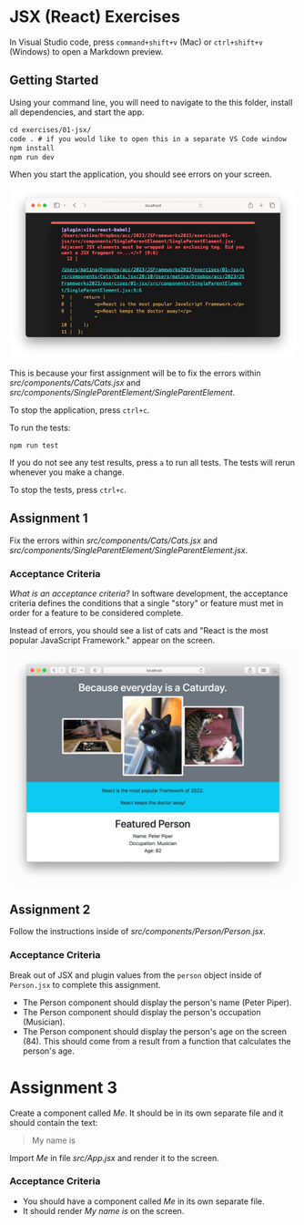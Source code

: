# JSX (React) Exercises

In Visual Studio code, press `command+shift+v` (Mac) or `ctrl+shift+v` (Windows) to open a Markdown preview.

## Getting Started

Using your command line, you will need to navigate to the this folder, install all dependencies, and start the app.

```shell
cd exercises/01-jsx/
code . # if you would like to open this in a separate VS Code window
npm install
npm run dev
```

When you start the application, you should see errors on your screen.

![An example of a JSX error that you will see when you start the application](jsx-errors.png)

This is because your first assignment will be to fix the errors within _src/components/Cats/Cats.jsx_ and _src/components/SingleParentElement/SingleParentElement_.

To stop the application, press `ctrl+c`.

To run the tests:

```shell
npm run test
```

If you do not see any test results, press `a` to run all tests. The tests will rerun whenever you make a change.

To stop the tests, press `ctrl+c`.

## Assignment 1

Fix the errors within _src/components/Cats/Cats.jsx_ and _src/components/SingleParentElement/SingleParentElement.jsx_.

### Acceptance Criteria

_What is an acceptance criteria?_ In software development, the acceptance criteria defines the conditions that a single "story" or feature must met in order for a feature to be considered complete.

Instead of errors, you should see a list of cats and "React is the most popular JavaScript Framework." appear on the screen.

![What you should see when the errors are fixed](jsx-demo.png)

## Assignment 2

Follow the instructions inside of _src/components/Person/Person.jsx_.

### Acceptance Criteria

Break out of JSX and plugin values from the `person` object inside of `Person.jsx` to complete this assignment.

- The Person component should display the person's name (Peter Piper).
- The Person component should display the person's occupation (Musician).
- The Person component should display the person's age on the screen (84). This should come from a result from a function that calculates the person's age.

# Assignment 3

Create a component called _Me_. It should be in its own separate file and it should contain the text:

> My name is

Import _Me_ in file _src/App.jsx_ and render it to the screen.

### Acceptance Criteria

- You should have a component called _Me_ in its own separate file.
- It should render _My name is_ on the screen.
